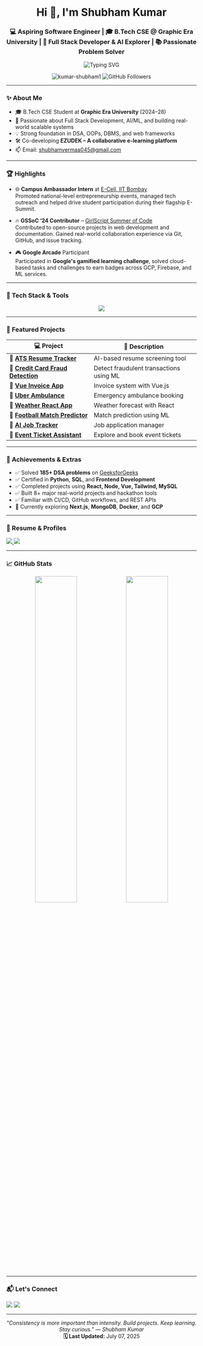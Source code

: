 <h1 align="center">Hi 👋, I'm Shubham Kumar</h1>
<h3 align="center">💻 Aspiring Software Engineer | 🎓 B.Tech CSE @ Graphic Era University | 🚀 Full Stack Developer & AI Explorer | 📚 Passionate Problem Solver</h3>

<p align="center">
  <img src="https://readme-typing-svg.herokuapp.com?font=Fira+Code&size=22&pause=1000&color=1A73E8&center=true&vCenter=true&width=460&lines=Frontend+Developer+%F0%9F%92%BB;DSA+Problem+Solver+%F0%9F%A7%90;ML%2FAI+Explorer+%F0%9F%96%A5%EF%B8%8F;React+%7C+Node+%7C+Vue+%7C+MySQL+%F0%9F%92%A1" alt="Typing SVG" />
</p>

<p align="center">
  <img src="https://komarev.com/ghpvc/?username=kumar-shubham1&label=Profile%20views&color=0e75b6&style=flat" alt="kumar-shubham1" />
  <img src="https://img.shields.io/github/followers/kumar-shubham1?label=Followers&style=social" alt="GitHub Followers"/>
</p>

---

### ✨ About Me
- 🎓 B.Tech CSE Student at **Graphic Era University** (2024–28)
- 🧠 Passionate about Full Stack Development, AI/ML, and building real-world scalable systems
- 💡 Strong foundation in DSA, OOPs, DBMS, and web frameworks
- 🛠️ Co-developing **EZUDEK – A collaborative e-learning platform**
- 📫 Email: [shubhamvermaa045@gmail.com](mailto:shubhamvermaa045@gmail.com)

---

### 🏆 Highlights

- 🌐 **Campus Ambassador Intern** at [E-Cell, IIT Bombay](https://www.ecell.in/)  
  Promoted national-level entrepreneurship events, managed tech outreach and helped drive student participation during their flagship E-Summit.

- 🔥 **GSSoC ‘24 Contributor** – [GirlScript Summer of Code](https://gssoc.girlscript.tech/)  
  Contributed to open-source projects in web development and documentation. Gained real-world collaboration experience via Git, GitHub, and issue tracking.

- 🎮 **Google Arcade** Participant  
  Participated in **Google's gamified learning challenge**, solved cloud-based tasks and challenges to earn badges across GCP, Firebase, and ML services.

---

### 💼 Tech Stack & Tools

<p align="center">
  <img src="https://skillicons.dev/icons?i=c,cpp,python,mysql,html,css,js,react,vue,nodejs,bootstrap,tailwind,git,github,vscode,canva" />
</p>

---

### 📂 Featured Projects

| 💻 Project | 📝 Description |
|-----------|----------------|
| 🔗 [**ATS Resume Tracker**](https://github.com/kumar-shubham1/ATS-Resume-Tracker) | AI-based resume screening tool |
| 🔗 [**Credit Card Fraud Detection**](https://github.com/kumar-shubham1/credit-card-fraud-detection) | Detect fraudulent transactions using ML |
| 🔗 [**Vue Invoice App**](https://github.com/kumar-shubham1/vue-invoice-app) | Invoice system with Vue.js |
| 🔗 [**Uber Ambulance**](https://github.com/kumar-shubham1/Uber_Ambulance) | Emergency ambulance booking |
| 🔗 [**Weather React App**](https://github.com/kumar-shubham1/weather-reactApp) | Weather forecast with React |
| 🔗 [**Football Match Predictor**](https://github.com/kumar-shubham1/football-prediction) | Match prediction using ML |
| 🔗 [**AI Job Tracker**](https://github.com/kumar-shubham1/AI-job-tracker) | Job application manager |
| 🔗 [**Event Ticket Assistant**](https://github.com/kumar-shubham1/Event_Ticket_Assistant) | Explore and book event tickets |

---

### 🏅 Achievements & Extras

- ✅ Solved **185+ DSA problems** on [GeeksforGeeks](https://www.geeksforgeeks.org/user/shubhamvezhpz/)
- ✅ Certified in **Python**, **SQL**, and **Frontend Development**
- ✅ Completed projects using **React, Node, Vue, Tailwind, MySQL**
- ✅ Built 8+ major real-world projects and hackathon tools
- ✅ Familiar with CI/CD, GitHub workflows, and REST APIs
- 🧠 Currently exploring **Next.js**, **MongoDB**, **Docker**, and **GCP**

---

### 📄 Resume & Profiles

<p align="left">
  <a href="">
    <img src="https://img.shields.io/badge/Resume-Shubham_Kumar-blue?style=flat-square&logo=googledrive&logoColor=white" />
  </a>
  <a href="https://www.geeksforgeeks.org/user/shubhamvezhpz/">
    <img src="https://img.shields.io/badge/GeeksforGeeks-shubhamvezhpz-brightgreen?style=flat-square&logo=geeksforgeeks&logoColor=white" />
  </a>
</p>

---

### 📈 GitHub Stats

<p align="center">
  <img src="https://github-readme-stats.vercel.app/api?username=kumar-shubham1&show_icons=true&theme=tokyonight" width="47%" />
  <img src="https://github-readme-streak-stats.herokuapp.com/?user=kumar-shubham1&theme=tokyonight" width="47%" />
</p>

---

### 📬 Let's Connect

<p align="left">
  <a href="mailto:shubhamvermaa045@gmail.com"><img src="https://img.shields.io/badge/Gmail-D14836?style=flat&logo=gmail&logoColor=white"/></a>
  <a href="https://www.linkedin.com/in/shubham-k-62aa571b7/"><img src="https://img.shields.io/badge/LinkedIn-0077B5?style=flat&logo=linkedin&logoColor=white"/></a>
</p>

---

<p align="center">
  <em>"Consistency is more important than intensity. Build projects. Keep learning. Stay curious." — Shubham Kumar</em><br/>
  <strong>🗓️ Last Updated:</strong> July 07, 2025
</p>
